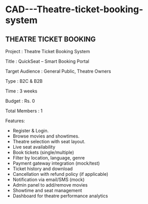 # CAD---Theatre-ticket-booking-system

THEATRE TICKET BOOKING
----------------------

Project         :	Theatre Ticket Booking System

Title           : QuickSeat – Smart Booking Portal

Target Audience :	General Public, Theatre Owners

Type            :	B2C & B2B

Time            :	3 weeks

Budget          :	Rs. 0

Total Members   :	1

Features:

* Register & Login.
* Browse movies and showtimes.
* Theatre selection with seat layout.
* Live seat availability
* Book tickets (single/multiple)
* Filter by location, language, genre
* Payment gateway integration (mock/test)
* Ticket history and download
* Cancellation with refund policy (if applicable)
* Notification via email/SMS (mock)
* Admin panel to add/remove movies
* Showtime and seat management 
* Dashboard for theatre performance analytics
